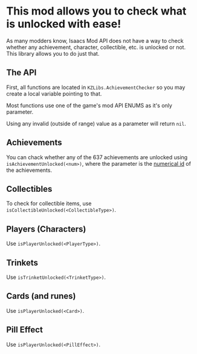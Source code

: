 # This mod allows you to check what is unlocked with ease!

As many modders know, Isaacs Mod API does not have a way to check whether any achievement, character, collectible, etc. is unlocked or not. This library allows you to do just that.

## The API
First, all functions are located in `KZLibs.AchievementChecker` so you may create a local variable pointing to that.

Most functions use one of the game's mod API ENUMS as it's only parameter.

Using any invalid (outside of range) value as a parameter will return `nil`.

## Achievements
You can chack whether any of the 637 achievements are unlocked using `isAchievementUnlocked(<num>)`, where the parameter is the [numerical id](https://antifandom.com/bindingofisaacrebirth/wiki/The_Binding_of_Isaac:_Rebirth) of the achievements.

## Collectibles
To check for collectible items, use `isCollectibleUnlocked(<CollectibleType>)`.

## Players (Characters)
Use `isPlayerUnlocked(<PlayerType>)`.

## Trinkets
Use `isTrinketUnlocked(<TrinketType>)`.

## Cards (and runes)
Use `isPlayerUnlocked(<Card>)`.

## Pill Effect
Use `isPlayerUnlocked(<PillEffect>)`.
